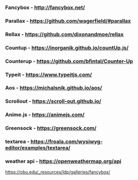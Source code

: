 ### Fancybox - http://fancybox.net/

### Parallax - https://github.com/wagerfield/#parallax

### Rellax - https://github.com/dixonandmoe/rellax

### Countup - https://inorganik.github.io/countUp.js/

### Counterup - https://github.com/bfintal/Counter-Up

### Typeit - https://www.typeitjs.com/

### Aos - https://michalsnik.github.io/aos/

### Scrollout - https://scroll-out.github.io/

### Anime.js - https://animejs.com/
### Greensock - https://greensock.com/

### textarea - https://froala.com/wysiwyg-editor/examples/textarea/

### weather api - https://openweathermap.org/api

https://obu.edu/_resources/ldp/galleries/fancybox/